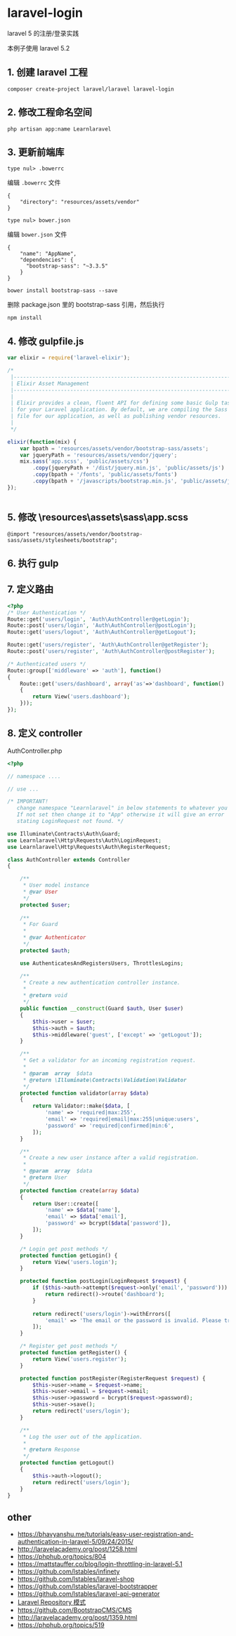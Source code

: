 # laravel-login

laravel 5 的注册/登录实践

本例子使用 laravel 5.2

## 1. 创建 laravel 工程

```
composer create-project laravel/laravel laravel-login
```


## 2. 修改工程命名空间

```
php artisan app:name Learnlaravel
```


## 3. 更新前端库

```
type nul> .bowerrc
```

编辑 `.bowerrc` 文件
``` 
{
    "directory": "resources/assets/vendor"
}
```

```
type nul> bower.json

```

编辑 `bower.json` 文件

```
{
    "name": "AppName",
    "dependencies": {
      "bootstrap-sass": "~3.3.5"
    }
}
```

```
bower install bootstrap-sass --save
```

删除 package.json 里的 bootstrap-sass 引用，然后执行 

```
npm install
```

## 4. 修改 gulpfile.js

``` javascript
var elixir = require('laravel-elixir');

/*
 |--------------------------------------------------------------------------
 | Elixir Asset Management
 |--------------------------------------------------------------------------
 |
 | Elixir provides a clean, fluent API for defining some basic Gulp tasks
 | for your Laravel application. By default, we are compiling the Sass
 | file for our application, as well as publishing vendor resources.
 |
 */

elixir(function(mix) {
    var bpath = 'resources/assets/vendor/bootstrap-sass/assets';
    var jqueryPath = 'resources/assets/vendor/jquery';
    mix.sass('app.scss', 'public/assets/css')
        .copy(jqueryPath + '/dist/jquery.min.js', 'public/assets/js')
        .copy(bpath + '/fonts', 'public/assets/fonts')
        .copy(bpath + '/javascripts/bootstrap.min.js', 'public/assets/js');
});



```

## 5. 修改 \resources\assets\sass\app.scss

```
@import "resources/assets/vendor/bootstrap-sass/assets/stylesheets/bootstrap";
```


## 6. 执行 gulp



## 7. 定义路由


``` php
<?php
/* User Authentication */
Route::get('users/login', 'Auth\AuthController@getLogin');
Route::post('users/login', 'Auth\AuthController@postLogin');
Route::get('users/logout', 'Auth\AuthController@getLogout');

Route::get('users/register', 'Auth\AuthController@getRegister');
Route::post('users/register', 'Auth\AuthController@postRegister');

/* Authenticated users */
Route::group(['middleware' => 'auth'], function()
{
    Route::get('users/dashboard', array('as'=>'dashboard', function()
    {
        return View('users.dashboard');
    }));
});
```


## 8. 定义 controller

AuthController.php
``` php
<?php

// namespace ....

// use ...

/* IMPORTANT! 
   change namespace "Learnlaravel" in below statements to whatever you have set. 
   If not set then change it to "App" otherwise it will give an error 
   stating LoginRequest not found. */

use Illuminate\Contracts\Auth\Guard;
use Learnlaravel\Http\Requests\Auth\LoginRequest; 
use Learnlaravel\Http\Requests\Auth\RegisterRequest;

class AuthController extends Controller
{

    /**
     * User model instance
     * @var User
     */
    protected $user; 
    
    /**
     * For Guard
     *
     * @var Authenticator
     */
    protected $auth;

    use AuthenticatesAndRegistersUsers, ThrottlesLogins;

    /**
     * Create a new authentication controller instance.
     *
     * @return void
     */
    public function __construct(Guard $auth, User $user)
    {
        $this->user = $user; 
        $this->auth = $auth;
        $this->middleware('guest', ['except' => 'getLogout']);
    }

    /**
     * Get a validator for an incoming registration request.
     *
     * @param  array  $data
     * @return \Illuminate\Contracts\Validation\Validator
     */
    protected function validator(array $data)
    {
        return Validator::make($data, [
            'name' => 'required|max:255',
            'email' => 'required|email|max:255|unique:users',
            'password' => 'required|confirmed|min:6',
        ]);
    }

    /**
     * Create a new user instance after a valid registration.
     *
     * @param  array  $data
     * @return User
     */
    protected function create(array $data)
    {
        return User::create([
            'name' => $data['name'],
            'email' => $data['email'],
            'password' => bcrypt($data['password']),
        ]);
    }

    /* Login get post methods */
    protected function getLogin() {
        return View('users.login');
    }

    protected function postLogin(LoginRequest $request) {
        if ($this->auth->attempt($request->only('email', 'password'))) {
            return redirect()->route('dashboard');
        }
 
        return redirect('users/login')->withErrors([
            'email' => 'The email or the password is invalid. Please try again.',
        ]);
    }

    /* Register get post methods */
    protected function getRegister() {
        return View('users.register');
    }

    protected function postRegister(RegisterRequest $request) {
        $this->user->name = $request->name;
        $this->user->email = $request->email;
        $this->user->password = bcrypt($request->password);
        $this->user->save();
        return redirect('users/login');
    }

    /**
     * Log the user out of the application.
     *
     * @return Response
     */
    protected function getLogout()
    {
        $this->auth->logout();
        return redirect('users/login');
    }
}
```


## other

-  https://bhavyanshu.me/tutorials/easy-user-registration-and-authentication-in-laravel-5/09/24/2015/
-  http://laravelacademy.org/post/1258.html
-  https://phphub.org/topics/804
-  https://mattstauffer.co/blog/login-throttling-in-laravel-5.1
-  https://github.com/lstables/infinety
-  https://github.com/lstables/laravel-shop
-  https://github.com/lstables/laravel-bootstrapper
-  https://github.com/lstables/laravel-api-generator   
-  [Laravel Repository 模式](http://www.tuicool.com/articles/Mbimyy)
-  https://github.com/BootstrapCMS/CMS
-  http://laravelacademy.org/post/1359.html
-  https://phphub.org/topics/519